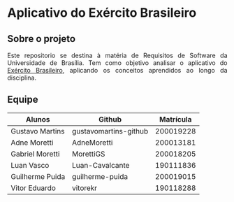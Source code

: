 # Aplicativo do Exército Brasileiro

## Sobre o projeto
<p align="justify">
  Este repositorio se destina à matéria de Requisitos de Software da Universidade de Brasília. Tem como objetivo analisar o aplicativo do <a href="https://play.google.com/store/apps/details?id=com.goodbarber.exercitobr&hl=pt_BR&gl=US">Exército Brasileiro</a>, aplicando os conceitos aprendidos ao longo da disciplina.
</p>

## Equipe
Alunos | Github | Matrícula 
------- | -------- | --------
Gustavo Martins | gustavomartins-github| 200019228 |
Adne Moretti | AdneMoretti | 200013181 |
Gabriel Moretti | MorettiGS | 200018205 |
Luan Vasco | Luan-Cavalcante | 190111836 |
Guilherme Puida | guilherme-puida | 200019015 |
Vitor Eduardo | vitorekr | 190118288 |


